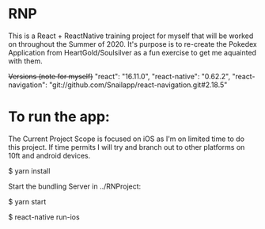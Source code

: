 # RNP

This is a React + ReactNative training project for myself that will be worked on throughout the Summer of 2020.
It's purpose is to re-create the Pokedex Application from HeartGold/Soulsilver as a fun exercise to get me aquainted with them.

~~Versions (note for myself)~~
"react": "16.11.0",
"react-native": "0.62.2",
"react-navigation": "git://github.com/Snailapp/react-navigation.git#2.18.5"

# To run the app:
The Current Project Scope is focused on iOS as I'm on limited time to do this project. If time permits I will try and branch out to other platforms on 10ft and android devices.


$ yarn install

Start the bundling Server in ../RNProject:

$ yarn start

$ react-native run-ios
